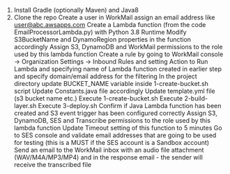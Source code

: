 1. Install Gradle (optionally Maven) and Java8
2. Clone the repo 
 Create a user in WorkMail assign an email address like user@abc.awsapps.com
 Create a Lambda function (from the code EmailProcessorLambda.py) with Python 3.8 Runtime
 Modify S3BucketName and DynamoRegion properties in the function accordingly
 Assign S3, DynamoDB and WorkMail permissions to the role used by this lambda function
 Create a rule by going to WorkMail console -> Organization Settings -> Inbound Rules and setting Action to Run Lambda and specifying name of Lambda function created in earlier step and specify domain/email address for the filtering
 In the project directory update BUCKET_NAME variable inside 1-create-bucket.sh script
 Update Constants.java file accordingly 
 Update template.yml file (s3 bucket name etc.)
 Execute 1-create-bucket.sh
 Execute 2-build-layer.sh
 Execute 3-deploy.sh
 Confirm if Java Lambda function has been created and S3 event trigger has been configured correctly
 Assign S3, DynamoDB, SES and Transcribe permissions to the role used by this lambda function
 Update Timeout setting of this function to 5 minutes
 Go to SES console and validate email addresses that are going to be used for testing (this is a MUST if the SES account is a Sandbox account) 
 Send an email to the WorkMail inbox with an audio file attachment (WAV/M4A/MP3/MP4) and in the response email - the sender will receive the transcribed file 
